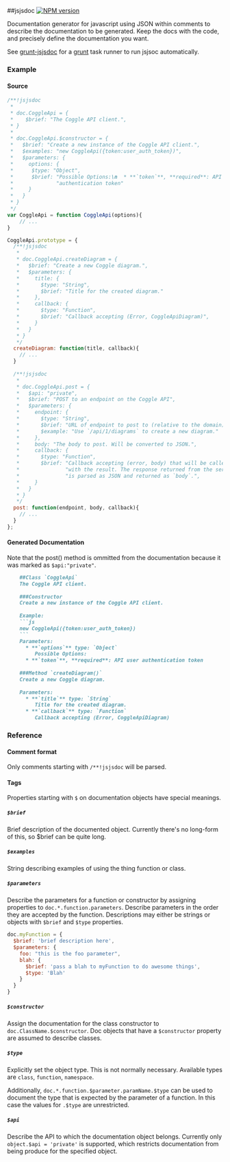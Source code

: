 ##jsjsdoc
[![NPM version](https://badge.fury.io/js/jsjsdoc.svg)](http://badge.fury.io/js/jsjsdoc)

Documentation generator for javascript using JSON within comments to describe
the documentation to be generated. Keep the docs with the code, and precisely
define the documentation you want.

See [grunt-jsjsdoc](https://github.com/Coggle/grunt-jsjsdoc) for a [grunt](http://gruntjs.com)
task runner to run jsjsoc automatically.

### Example
#### Source
```js
/**!jsjsdoc
 *
 * doc.CoggleApi = {
 *    $brief: "The Coggle API client.",
 * }
 *
 * doc.CoggleApi.$constructor = {
 *   $brief: "Create a new instance of the Coggle API client.",
 *   $examples: "new CoggleApi({token:user_auth_token})",
 *   $parameters: {
 *     options: {
 *      $type: "Object",
 *      $brief: "Possible Options:\n  * **`token`**, **required**: API user "+
 *              "authentication token"
 *     }
 *   }
 * }
 */
var CoggleApi = function CoggleApi(options){
    // ...
}

CoggleApi.prototype = {
  /**!jsjsdoc
   *
   * doc.CoggleApi.createDiagram = {
   *   $brief: "Create a new Coggle diagram.",
   *   $parameters: {
   *     title: {
   *       $type: "String",
   *       $brief: "Title for the created diagram."
   *     },
   *     callback: {
   *       $type: "Function",
   *       $brief: "Callback accepting (Error, CoggleApiDiagram)",
   *     }
   *   }
   * }
   */
  createDiagram: function(title, callback){
    // ...
  }
  
  /**!jsjsdoc
   *
   * doc.CoggleApi.post = {
   *   $api: "private",
   *   $brief: "POST to an endpoint on the Coggle API",
   *   $parameters: {
   *     endpoint: {
   *       $type: "String",
   *       $brief: "URL of endpoint to post to (relative to the domain)",
   *       $example: "Use `/api/1/diagrams` to create a new diagram."
   *     },
   *     body: "The body to post. Will be converted to JSON.",
   *     callback: {
   *       $type: "Function",
   *       $brief: "Callback accepting (error, body) that will be called "+
   *               "with the result. The response returned from the server "+
   *               "is parsed as JSON and returned as `body`.",
   *     }
   *   }
   * }
   */
  post: function(endpoint, body, callback){
    // ...
  }
};
```

#### Generated Documentation
Note that the post() method is ommitted from the documentation because it was
marked as `$api:"private"`.

````markdown
    ##Class `CoggleApi`
    The Coggle API client.
    
    ###Constructor
    Create a new instance of the Coggle API client.
    
    Example:
    ```js
    new CoggleApi({token:user_auth_token})
    ```
    Parameters:
      * **`options`** type: `Object`  
         Possible Options:
      * **`token`**, **required**: API user authentication token
    
    ###Method `createDiagram()`
    Create a new Coggle diagram.
    
    Parameters:
      * **`title`** type: `String`  
         Title for the created diagram.
      * **`callback`** type: `Function`  
         Callback accepting (Error, CoggleApiDiagram)
````


### Reference

#### Comment format
Only comments starting with `/**!jsjsdoc` will be parsed.

#### Tags
Properties starting with `$` on documentation objects have special meanings.

##### `$brief`
Brief description of the documented object. Currently there's no long-form of
this, so $brief can be quite long.

##### `$examples`
String describing examples of using the thing function or class.

##### `$parameters`
Describe the parameters for a function or constructor by assigning properties
to `doc.*.function.parameters`. Describe parameters in the order they are
accepted by the function. Descriptions may either be strings or objects with
`$brief` and `$type` properties.

```js
doc.myFunction = {
  $brief: 'brief description here',
  $parameters: {
    foo: "this is the foo parameter",
    blah: {
      $brief: 'pass a blah to myFunction to do awesome things',
      $type: 'Blah'
    }
  }
}
```

##### `$constructor`
Assign the documentation for the class constructor to
`doc.ClassName.$constructor`. Doc objects that have a `$constructor` property
are assumed to describe classes.

##### `$type`
Explicitly set the object type. This is not normally necessary. Available types
are `class`, `function`, `namespace`.

Additionally, `doc.*.function.$parameter.paramName.$type` can be used to document the
type that is expected by the parameter of a function. In this case the values
for `.$type` are unrestricted.

##### `$api`
Describe the API to which the documentation object belongs. Currently only
`object.$api = 'private'` is supported, which restricts documentation from
being produce for the specified object.


